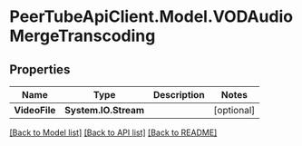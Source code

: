 # PeerTubeApiClient.Model.VODAudioMergeTranscoding

## Properties

Name | Type | Description | Notes
------------ | ------------- | ------------- | -------------
**VideoFile** | **System.IO.Stream** |  | [optional] 

[[Back to Model list]](../README.md#documentation-for-models) [[Back to API list]](../README.md#documentation-for-api-endpoints) [[Back to README]](../README.md)

